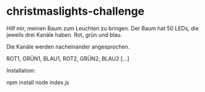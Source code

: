 # christmaslights-challenge

Hilf mir, meinen Baum zum Leuchten zu bringen.
Der Baum hat 50 LEDs, die jeweils drei Kanäle haben. Rot, grün und blau.

Die Kanäle werden nacheinander angesprochen.

ROT1, GRÜN1, BLAU1, ROT2, GRÜN2, BLAU2 [...]


Installation:

npm install
node index.js

